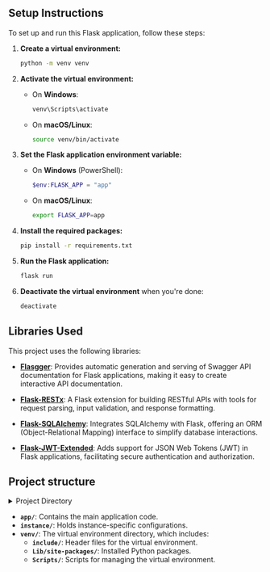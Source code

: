 ## Setup Instructions

To set up and run this Flask application, follow these steps:

1. **Create a virtual environment:**
   ```bash
   python -m venv venv
   ```

2. **Activate the virtual environment:**

   - On **Windows**:
     ```bash
     venv\Scripts\activate
     ```

   - On **macOS/Linux**:
     ```bash
     source venv/bin/activate
     ```

3. **Set the Flask application environment variable:**

   - On **Windows** (PowerShell):
     ```powershell
     $env:FLASK_APP = "app"
     ```

   - On **macOS/Linux**:
     ```bash
     export FLASK_APP=app
     ```

4. **Install the required packages:**
   ```bash
   pip install -r requirements.txt
   ```

5. **Run the Flask application:**
   ```bash
   flask run
   ```

6. **Deactivate the virtual environment** when you're done:
   ```bash
   deactivate
   ```

## Libraries Used

This project uses the following libraries:

- **[Flasgger](https://github.com/flasgger/flasgger)**: Provides automatic generation and serving of Swagger API documentation for Flask applications, making it easy to create interactive API documentation.

- **[Flask-RESTx](https://github.com/python-restx/flask-restx)**: A Flask extension for building RESTful APIs with tools for request parsing, input validation, and response formatting.

- **[Flask-SQLAlchemy](https://github.com/pallets/flask-sqlalchemy)**: Integrates SQLAlchemy with Flask, offering an ORM (Object-Relational Mapping) interface to simplify database interactions.

- **[Flask-JWT-Extended](https://github.com/jordanlb/flask-jwt-extended)**: Adds support for JSON Web Tokens (JWT) in Flask applications, facilitating secure authentication and authorization.

## Project structure

<details>
  <summary>Project Directory</summary>

  ```
  C:.
  ├───app
  │   └───__pycache__
  ├───instance
  └───venv
      ├───include
      │   └───site
      │       └───python3.12
      │           └───greenlet
      ├───Lib
      │   └───site-packages
      │       ├───aniso8601
      │       ├───attr
      │       ├───attrs
      │       ├───blinker
      │       ├───click
      │       ├───colorama
      │       ├───dotenv
      │       ├───flask
      │       ├───flask_jwt_extended
      │       ├───flask_restful
      │       ├───flask_restplus
      │       ├───flask_restx
      │       ├───flask_sqlalchemy
      │       ├───greenlet
      │       ├───importlib_resources
      │       ├───itsdangerous
      │       ├───jinja2
      │       ├───jsonschema
      │       ├───jsonschema_specifications
      │       ├───jwt
      │       ├───markupsafe
      │       ├───pip
      │       ├───pytz
      │       ├───referencing
      │       ├───rpds
      │       ├───six
      │       ├───sqlalchemy
      │       ├───typing_extensions
      │       ├───werkzeug
      └───Scripts
  ```

</details>

- **`app/`**: Contains the main application code.
- **`instance/`**: Holds instance-specific configurations.
- **`venv/`**: The virtual environment directory, which includes:
  - **`include/`**: Header files for the virtual environment.
  - **`Lib/site-packages/`**: Installed Python packages.
  - **`Scripts/`**: Scripts for managing the virtual environment.
